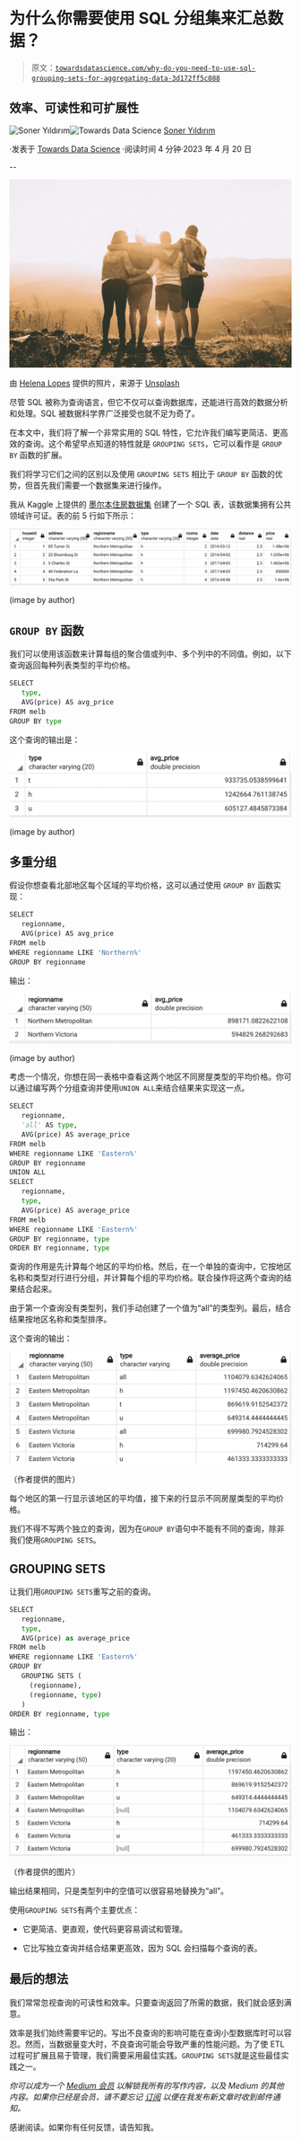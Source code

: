 # 为什么你需要使用 SQL 分组集来汇总数据？

> 原文：[`towardsdatascience.com/why-do-you-need-to-use-sql-grouping-sets-for-aggregating-data-3d172ff5c088`](https://towardsdatascience.com/why-do-you-need-to-use-sql-grouping-sets-for-aggregating-data-3d172ff5c088)

## 效率、可读性和可扩展性

[](https://sonery.medium.com/?source=post_page-----3d172ff5c088--------------------------------)![Soner Yıldırım](https://sonery.medium.com/?source=post_page-----3d172ff5c088--------------------------------)[](https://towardsdatascience.com/?source=post_page-----3d172ff5c088--------------------------------)![Towards Data Science](https://towardsdatascience.com/?source=post_page-----3d172ff5c088--------------------------------) [Soner Yıldırım](https://sonery.medium.com/?source=post_page-----3d172ff5c088--------------------------------)

·发表于 [Towards Data Science](https://towardsdatascience.com/?source=post_page-----3d172ff5c088--------------------------------) ·阅读时间 4 分钟·2023 年 4 月 20 日

--

![](img/9bb8e6603b0824e76b144001d3a3c4bd.png)

由 [Helena Lopes](https://unsplash.com/@wildlittlethingsphoto?utm_source=unsplash&utm_medium=referral&utm_content=creditCopyText) 提供的照片，来源于 [Unsplash](https://unsplash.com/photos/PGnqT0rXWLs?utm_source=unsplash&utm_medium=referral&utm_content=creditCopyText)

尽管 SQL 被称为查询语言，但它不仅可以查询数据库，还能进行高效的数据分析和处理。SQL 被数据科学界广泛接受也就不足为奇了。

在本文中，我们将了解一个非常实用的 SQL 特性，它允许我们编写更简洁、更高效的查询。这个希望早点知道的特性就是 `GROUPING SETS`，它可以看作是 `GROUP BY` 函数的扩展。

我们将学习它们之间的区别以及使用 `GROUPING SETS` 相比于 `GROUP BY` 函数的优势，但首先我们需要一个数据集来进行操作。

我从 Kaggle 上提供的 [墨尔本住房数据集](https://www.kaggle.com/datasets/mithesh/melbournehousingdataset) 创建了一个 SQL 表，该数据集拥有公共领域许可证。表的前 5 行如下所示：

![](img/aa449a21e0a47d929a6abc9e7005758a.png)

(image by author)

## `GROUP BY` 函数

我们可以使用该函数来计算每组的聚合值或列中、多个列中的不同值。例如，以下查询返回每种列表类型的平均价格。

```py
SELECT 
   type,
   AVG(price) AS avg_price
FROM melb
GROUP BY type
```

这个查询的输出是：

![](img/e09cb3cd313b708c2ed8a9e5b7a76975.png)

(image by author)

## 多重分组

假设你想查看北部地区每个区域的平均价格，这可以通过使用 `GROUP BY` 函数实现：

```py
SELECT 
   regionname,
   AVG(price) AS avg_price
FROM melb
WHERE regionname LIKE 'Northern%'
GROUP BY regionname
```

输出：

![](img/7d29056dd9077b9a7aea50d8de1c6f24.png)

(image by author)

考虑一个情况，你想在同一表格中查看这两个地区不同房屋类型的平均价格。你可以通过编写两个分组查询并使用`UNION ALL`来结合结果来实现这一点。

```py
SELECT 
   regionname,
   'all' AS type,
   AVG(price) AS average_price
FROM melb
WHERE regionname LIKE 'Eastern%'
GROUP BY regionname
UNION ALL
SELECT 
   regionname,
   type,
   AVG(price) AS average_price
FROM melb
WHERE regionname LIKE 'Eastern%'
GROUP BY regionname, type
ORDER BY regionname, type
```

查询的作用是先计算每个地区的平均价格。然后，在一个单独的查询中，它按地区名称和类型对行进行分组，并计算每个组的平均价格。联合操作将这两个查询的结果结合起来。

由于第一个查询没有类型列，我们手动创建了一个值为“all”的类型列。最后，结合结果按地区名称和类型排序。

这个查询的输出：

![](img/b78433e64a069085730259c8b6e7db2d.png)

（作者提供的图片）

每个地区的第一行显示该地区的平均值，接下来的行显示不同房屋类型的平均价格。

我们不得不写两个独立的查询，因为在`GROUP BY`语句中不能有不同的查询，除非我们使用`GROUPING SETS`。

## GROUPING SETS

让我们用`GROUPING SETS`重写之前的查询。

```py
SELECT 
   regionname,
   type,
   AVG(price) as average_price
FROM melb
WHERE regionname LIKE 'Eastern%'
GROUP BY 
   GROUPING SETS (
     (regionname),
     (regionname, type)
   )
ORDER BY regionname, type
```

输出：

![](img/66ad61208f63c231c26e5f814ef95708.png)

（作者提供的图片）

输出结果相同，只是类型列中的空值可以很容易地替换为“all”。

使用`GROUPING SETS`有两个主要优点：

+   它更简洁、更直观，使代码更容易调试和管理。

+   它比写独立查询并结合结果更高效，因为 SQL 会扫描每个查询的表。

## 最后的想法

我们常常忽视查询的可读性和效率。只要查询返回了所需的数据，我们就会感到满意。

效率是我们始终需要牢记的。写出不良查询的影响可能在查询小型数据库时可以容忍。然而，当数据量变大时，不良查询可能会导致严重的性能问题。为了使 ETL 过程可扩展且易于管理，我们需要采用最佳实践。`GROUPING SETS`就是这些最佳实践之一。

*你可以成为一个* [*Medium 会员*](https://sonery.medium.com/membership) *以解锁我所有的写作内容，以及 Medium 的其他内容。如果你已经是会员，请不要忘记* [*订阅*](https://sonery.medium.com/subscribe) *以便在我发布新文章时收到邮件通知。*

感谢阅读。如果你有任何反馈，请告知我。

